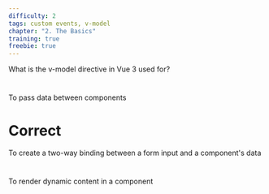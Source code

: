 ```yaml
---
difficulty: 2
tags: custom events, v-model
chapter: "2. The Basics"
training: true
freebie: true
---
```


What is the v-model directive in Vue 3 used for?

#

To pass data between components

# Correct

To create a two-way binding between a form input and a component's data

#

To render dynamic content in a component